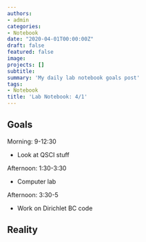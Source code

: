 ```yaml
---
authors:
- admin
categories:
- Notebook
date: "2020-04-01T00:00:00Z"
draft: false
featured: false
image:
projects: []
subtitle: 
summary: 'My daily lab notebook goals post'
tags:
- Notebook
title: 'Lab Notebook: 4/1'
---
```


## Goals ##

Morning: 9-12:30
- Look at QSCI stuff

Afternoon: 1:30-3:30
- Computer lab

Afternoon: 3:30-5
- Work on Dirichlet BC code

## Reality ##
